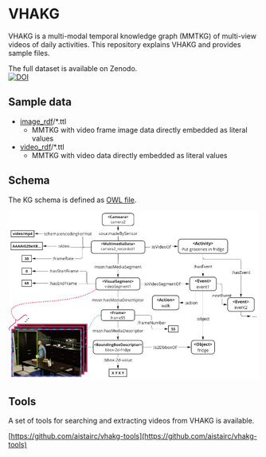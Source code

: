# VHAKG

VHAKG is a multi-modal temporal knowledge graph (MMTKG) of multi-view videos of daily activities.
This repository explains VHAKG and provides sample files.

The full dataset is available on Zenodo.  
[![DOI](https://zenodo.org/badge/DOI/10.5281/zenodo.11438499.svg)](https://doi.org/10.5281/zenodo.11438499)

## Sample data

- [image_rdf](./example/image_rdf/)/*.ttl
    - MMTKG with video frame image data directly embedded as literal values
- [video_rdf](./example/video_rdf/)/*.ttl
    - MMTKG with video data directly embedded as literal values

## Schema

The KG schema is defined as [OWL file](./vh2kg_schema_v2.0.0.ttl).

![KG](./kg.png)

## Tools

A set of tools for searching and extracting videos from VHAKG is available.

[https://github.com/aistairc/vhakg-tools](https://github.com/aistairc/vhakg-tools)
